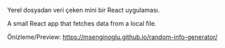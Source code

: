 Yerel dosyadan veri çeken mini bir React uygulaması.

A small React app that fetches data from a local file.

Önizleme/Preview: https://msenginoglu.github.io/random-info-generator/

